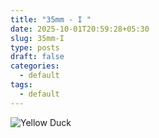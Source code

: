 ```yaml
---
title: "35mm - I "
date: 2025-10-01T20:59:28+05:30
slug: 35mm-I
type: posts
draft: false
categories:
  - default
tags:
  - default
---
```




![Yellow Duck](/35mm1/1/jpg "Yellow Duck")
